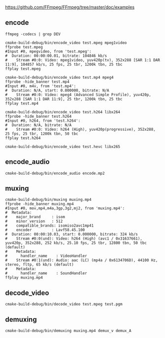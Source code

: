 https://github.com/FFmpeg/FFmpeg/tree/master/doc/examples

## encode

    ffmpeg -codecs | grep DEV

    cmake-build-debug/bin/encode_video test.mpeg mpeg1video
    ffprobe test.mpeg
    #Input #0, mpegvideo, from 'test.mpeg':
    #  Duration: 00:00:00.01, bitrate: 104846 kb/s
    #    Stream #0:0: Video: mpeg1video, yuv420p(tv), 352x288 [SAR 1:1 DAR 11:9], 104857 kb/s, 25 fps, 25 tbr, 1200k tbn, 25 tbc    
    ffplay test.mpeg

    cmake-build-debug/bin/encode_video test.mp4 mpeg4
    ffprobe -hide_banner test.mp4
    #Input #0, m4v, from 'test.mp4':
    #  Duration: N/A, start: 0.000000, bitrate: N/A
    #    Stream #0:0: Video: mpeg4 (Advanced Simple Profile), yuv420p, 352x288 [SAR 1:1 DAR 11:9], 25 tbr, 1200k tbn, 25 tbc
    ffplay test.mp4
    
    cmake-build-debug/bin/encode_video test.h264 libx264
    ffprobe -hide_banner test.h264
    #Input #0, h264, from 'test.h264':
    #  Duration: N/A, bitrate: N/A
    #    Stream #0:0: Video: h264 (High), yuv420p(progressive), 352x288, 25 fps, 25 tbr, 1200k tbn, 50 tbc
    ffplay test.h264
    
    cmake-build-debug/bin/encode_video test.hevc libx265
    

## encode_audio
    
    cmake-build-debug/bin/encode_audio encode.mp2


## muxing 

    cmake-build-debug/bin/muxing muxing.mp4
    ffprobe -hide_banner muxing.mp4
    #Input #0, mov,mp4,m4a,3gp,3g2,mj2, from 'muxing.mp4':
    #  Metadata:
    #    major_brand     : isom
    #    minor_version   : 512
    #    compatible_brands: isomiso2avc1mp41
    #    encoder         : Lavf58.45.100
    #  Duration: 00:00:10.03, start: 0.000000, bitrate: 324 kb/s
    #    Stream #0:0(und): Video: h264 (High) (avc1 / 0x31637661), yuv420p, 352x288, 252 kb/s, 25.10 fps, 25 tbr, 12800 tbn, 50 tbc (default)
    #    Metadata:
    #      handler_name    : VideoHandler
    #    Stream #0:1(und): Audio: aac (LC) (mp4a / 0x6134706D), 44100 Hz, stereo, fltp, 65 kb/s (default)
    #    Metadata:
    #      handler_name    : SoundHandler
    ffplay muxing.mp4

## decode_video

    cmake-build-debug/bin/decode_video test.mpeg test.pgm
    
    
## demuxing

    cmake-build-debug/bin/demuxing muxing.mp4 demux_v demux_A    